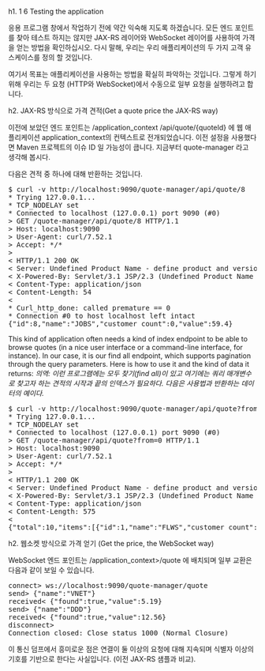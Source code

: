 h1. 1 6 Testing the application

응용 프로그램 창에서 작업하기 전에 약간 익숙해 지도록 하겠습니다. 모든 엔드 포인트를 찾아 테스트 하지는 않지만 JAX-RS 레이어와 WebSocket 레이어를 사용하여 가격을 얻는 방법을 확인하십시오. 다시 말해, 우리는 우리 애플리케이션의 두 가지 고객 유스케이스를 정의 할 것입니다.

여기서 목표는 애플리케이션을 사용하는 방법을 확실히 파악하는 것입니다. 그렇게 하기 위해 우리는 두 요청 (HTTP와 WebSocket)에서 수동으로 일부 요청을 실행하려고 합니다.

h2. JAX-RS 방식으로 가격 견적(Get a quote price the JAX-RS way)

이전에 보았던 엔드 포인트는 /application_context /api/quote/{quoteId} 에 웹 애플리케이션 application_context의 컨텍스트로 전개되었습니다. 이전 설정을 사용했다면 Maven 프로젝트의 이슈 ID 일 가능성이 큽니다. 지금부터 quote-manager 라고 생각해 봅시다.

다음은 견적 중 하나에 대해 반환하는 것입니다.

<pre>
$ curl -v http://localhost:9090/quote-manager/api/quote/8
* Trying 127.0.0.1...
* TCP_NODELAY set
* Connected to localhost (127.0.0.1) port 9090 (#0)
> GET /quote-manager/api/quote/8 HTTP/1.1
> Host: localhost:9090
> User-Agent: curl/7.52.1
> Accept: */*
> 
< HTTP/1.1 200 OK
< Server: Undefined Product Name - define product and version info in config/branding 0.0.0 
< X-Powered-By: Servlet/3.1 JSP/2.3 (Undefined Product Name - define product and version info in config/branding 0.0.0 Java/Oracle Corporation/1.8)
< Content-Type: application/json
< Content-Length: 54
< 
* Curl_http_done: called premature == 0
* Connection #0 to host localhost left intact
{"id":8,"name":"JOBS","customer_count":0,"value":59.4}
</pre>

This kind of application often needs a kind of index endpoint to be able to browse quotes (in a nice user interface or a command-line interface, for instance). In our case, it is our find all endpoint, which supports pagination through the query parameters. Here is how to use it and the kind of data it returns:
*의역: 이런 프로그램에는 모두 찾기(find all)이 있고 여기에는 쿼리 매개변수로 찾고자 하는 견적의 시작과 끝의 인덱스가 필요하다. 다음은 사용법과 반환하는 데이터의 예이다.*

<pre>
$ curl -v http://localhost:9090/quote-manager/api/quote?from=0&to=5
* Trying 127.0.0.1...
* TCP_NODELAY set
* Connected to localhost (127.0.0.1) port 9090 (#0)
> GET /quote-manager/api/quote?from=0 HTTP/1.1
> Host: localhost:9090
> User-Agent: curl/7.52.1
> Accept: */*
> 
< HTTP/1.1 200 OK
< Server: Undefined Product Name - define product and version info in config/branding 0.0.0 
< X-Powered-By: Servlet/3.1 JSP/2.3 (Undefined Product Name - define product and version info in config/branding 0.0.0 Java/Oracle Corporation/1.8)
< Content-Type: application/json
< Content-Length: 575
< 
{"total":10,"items":[{"id":1,"name":"FLWS","customer_count":0,"value":9.0},{"id":2,"name":"VNET","customer_count":0,"value":5.19},{"id":3,"name":"XXII","customer_count":0,"value":2.2},{"id":4,"name":"TWOU","customer_count":0,"value":50.1},{"id":5,"name":"DDD","customer_count":0,"value":12.56},{"id":6,"name":"MMM","customer_count":0,"value":204.32},{"id":7,"name":"WBAI","customer_count":0,"value":10.34},{"id":8,"name":"JOBS","customer_count":0,"value":59.4},{"id":9,"name":"WUBA","customer_count":0,"value":62.63},{"id":10,"name":"CAFD","customer_count":0,"value":14.42}]}
</pre>

h2. 웹소켓 방식으로 가격 얻기 (Get the price, the WebSocket way)

WebSocket 엔드 포인트는 /application_context>/quote 에 배치되며 일부 교환은 다음과 같이 보일 수 있습니다.

<pre>
connect> ws://localhost:9090/quote-manager/quote
send> {"name":"VNET"}
received< {"found":true,"value":5.19}
send> {"name":"DDD"}
received< {"found":true,"value":12.56}
disconnect>
Connection closed: Close status 1000 (Normal Closure)
</pre>

이 통신 덤프에서 흥미로운 점은 연결이 둘 이상의 요청에 대해 지속되며 식별자 이상의 기호를 기반으로 한다는 사실입니다. (이전 JAX-RS 샘플과 비교).